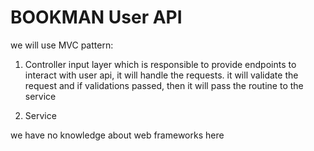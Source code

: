 # BOOKMAN User API

we will use MVC pattern:

1. Controller 
input layer which is responsible to provide endpoints to
interact with user api, it will handle the requests.
it will validate the request and if validations passed,
then it will pass the routine to the service

2. Service

we have no knowledge about web frameworks here

